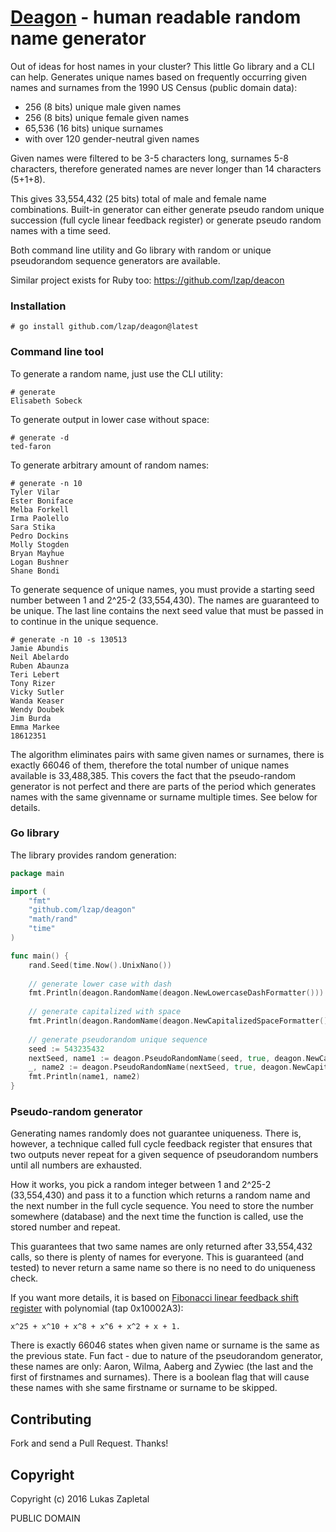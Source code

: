 # [Deagon](https://github.com/lzap/deagon) - human readable random name generator

Out of ideas for host names in your cluster? This little Go library and a CLI
can help.  Generates unique names based on frequently occurring given names and
surnames from the 1990 US Census (public domain data):

* 256 (8 bits) unique male given names
* 256 (8 bits) unique female given names
* 65,536 (16 bits) unique surnames
* with over 120 gender-neutral given names

Given names were filtered to be 3-5 characters long, surnames 5-8 characters,
therefore generated names are never longer than 14 characters (5+1+8).

This gives 33,554,432 (25 bits) total of male and female name combinations.
Built-in generator can either generate pseudo random unique succession (full
cycle linear feedback register) or generate pseudo random names with a time
seed.

Both command line utility and Go library with random or unique pseudorandom
sequence generators are available.

Similar project exists for Ruby too: https://github.com/lzap/deacon

### Installation

```
# go install github.com/lzap/deagon@latest
```

### Command line tool

To generate a random name, just use the CLI utility:

```
# generate
Elisabeth Sobeck
```

To generate output in lower case without space:

```
# generate -d
ted-faron
```

To generate arbitrary amount of random names:

```
# generate -n 10
Tyler Vilar
Ester Boniface
Melba Forkell
Irma Paolello
Sara Stika
Pedro Dockins
Molly Stogden
Bryan Mayhue
Logan Bushner
Shane Bondi
```

To generate sequence of unique names, you must provide a starting seed number
between 1 and 2^25-2 (33,554,430).  The names are guaranteed to be unique. The
last line contains the next seed value that must be passed in to continue in
the unique sequence.

```
# generate -n 10 -s 130513
Jamie Abundis
Neil Abelardo
Ruben Abaunza
Teri Lebert
Tony Rizer
Vicky Sutler
Wanda Keaser
Wendy Doubek
Jim Burda
Emma Markee
18612351
```

The algorithm eliminates pairs with same given names or surnames, there is
exactly 66046 of them, therefore the total number of unique names available is
33,488,385. This covers the fact that the pseudo-random generator is not
perfect and there are parts of the period which generates names with the same
givenname or surname multiple times. See below for details.

### Go library

The library provides random generation:

```go
package main

import (
	"fmt"
	"github.com/lzap/deagon"
	"math/rand"
	"time"
)

func main() {
	rand.Seed(time.Now().UnixNano())
	
	// generate lower case with dash
	fmt.Println(deagon.RandomName(deagon.NewLowercaseDashFormatter()))
	
	// generate capitalized with space
	fmt.Println(deagon.RandomName(deagon.NewCapitalizedSpaceFormatter()))
	
	// generate pseudorandom unique sequence
	seed := 543235432
	nextSeed, name1 := deagon.PseudoRandomName(seed, true, deagon.NewCapitalizedSpaceFormatter())
	_, name2 := deagon.PseudoRandomName(nextSeed, true, deagon.NewCapitalizedSpaceFormatter())
	fmt.Println(name1, name2)
}
```

### Pseudo-random generator

Generating names randomly does not guarantee uniqueness. There is, however, a
technique called full cycle feedback register that ensures that two outputs
never repeat for a given sequence of pseudorandom numbers until all numbers
are exhausted.

How it works, you pick a random integer between 1 and 2^25-2 (33,554,430) and
pass it to a function which returns a random name and the next number in the
full cycle sequence. You need to store the number somewhere (database) and the
next time the function is called, use the stored number and repeat.

This guarantees that two same names are only returned after 33,554,432 calls,
so there is plenty of names for everyone. This is guaranteed (and tested) to
never return a same name so there is no need to do uniqueness check.

If you want more details, it is based on [Fibonacci linear feedback shift
register](https://en.wikipedia.org/wiki/Linear_feedback_shift_register) with
polynomial (tap 0x10002A3):

	x^25 + x^10 + x^8 + x^6 + x^2 + x + 1.

There is exactly 66046 states when given name or surname is the same as the
previous state. Fun fact - due to nature of the pseudorandom generator, these
names are only: Aaron, Wilma, Aaberg and Zywiec (the last and the first of
firstnames and surnames).  There is a boolean flag that will cause these names
with she same firstname or surname to be skipped.

## Contributing

Fork and send a Pull Request. Thanks!

## Copyright

Copyright (c) 2016 Lukas Zapletal

PUBLIC DOMAIN
